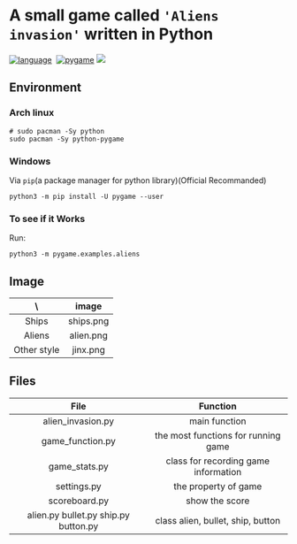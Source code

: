 # A small game called `'Aliens invasion'` written in Python
[![language](https://img.shields.io/badge/Language-Python%203.11.3-yellow?style=plastic&logo=appveyor)](https://docs.python.org/3/)
[![]()]()
[![pygame](https://img.shields.io/badge/Powered%20%20by-Pygame%202.1.3-brightgreen?style=plastic&logo=appveyor)](https://www.pygame.org/docs/)
[![](https://img.shields.io/badge/OS-Arch%20linux-informational?style=plastic&logo=appveyor)](https://archlinux.org/)
## Environment
### Arch linux
```shell
# sudo pacman -Sy python
sudo pacman -Sy python-pygame
```
### Windows
Via `pip`(a package manager for python library)(Official Recommanded)
```Power shell
python3 -m pip install -U pygame --user
```
### To see if it Works
Run:
```shell
python3 -m pygame.examples.aliens
```
## Image

| **\\**          | **image**     |
|:---------------:|:-------------:|
|   Ships         | ships.png     |
|   Aliens        | alien.png     |
|   Other style   | jinx.png      |

## Files
| **File**                             | **Function**                         |
|:------------------------------------:|:------------------------------------:|
| alien_invasion.py                    | main function                        |
| game_function.py                     | the most functions for running game  |
| game_stats.py                        | class for recording game information |
| settings.py                          | the property of game                 |
| scoreboard.py                        | show the score                       |
| alien.py bullet.py ship.py button.py | class alien, bullet, ship, button    |